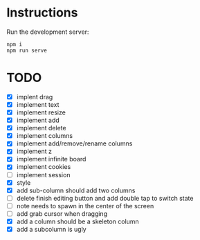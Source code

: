 # Instructions

Run the development server:
```
npm i
npm run serve
```

# TODO

- [X] implent drag
- [X] implement text
- [X] implement resize
- [X] implement add
- [X] implement delete
- [X] implement columns
- [X] implement add/remove/rename columns
- [X] implement z
- [X] implement infinite board
- [X] implement cookies
- [ ] implement session
- [X] style
- [X] add sub-column should add two columns
- [ ] delete finish editing button and add double tap to switch state
- [ ] note needs to spawn in the center of the screen
- [ ] add grab cursor when dragging
- [X] add a column should be a skeleton column
- [X] add a subcolumn is ugly
